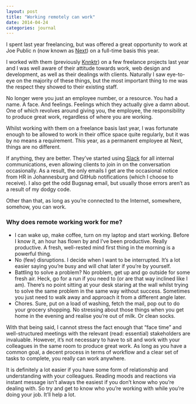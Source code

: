 ```yaml
---
layout: post
title: "Working remotely can work"
date: 2014-04-24
categories: journal
---
```


I spent last year freelancing, but was offered a great opportunity to work at Joe Public n (now known as [Next](http://www.wearenext.co.za))
on a full-time basis this year.

I worked with them (previously [Knnktr](http://knnktr.tumblr.com)) on a few freelance projects last year and I was well aware
of their attitude towards work, web design and development, as well as their dealings with clients. Naturally I saw eye-to-eye
on the majority of these things, but the most important thing to me was the respect they showed to their existing staff.

No longer were you just an employee number, or a resource. You had a name. A face. And feelings. Feelings which they actually
give a damn about. One of which revolves around giving you, the employee, the responsibility to produce great work, regardless
of where you are working.

Whilst working with them on a freelance basis last year, I was fortunate enough to be allowed to work in their office space
quite regularly, but it was by no means a requirement. This year, as a permanent employee at Next, things are no
different.

If anything, they are better. They’ve started using [Slack](https://slack.com) for all internal communications, even allowing
clients to join in on the conversation occasionally. As a result, the only emails I get are the occasional notice from HR
in Johannesburg and GitHub notifications (which I choose to receive). I also get the odd Bugsnag email, but usually those
errors aren’t as a result of my dodgy code.

Other than that, as long as you’re connected to the Internet, somewhere, somehow, you can work.

### Why does remote working work for me?

* I can wake up, make coffee, turn on my laptop and start working. Before I know it, an hour has flown by and I’ve been
productive. Really productive. A fresh, well-rested mind first thing in the morning is a powerful thing.
* No (few) disruptions. I decide when I want to be interrupted. It’s a lot easier saying you’re busy and will chat later
if you’re by yourself.
* Battling to solve a problem? No problem, get up and go outside for some fresh air. Heck, go for a run if you need to (or
are that way inclined like I am). There’s no point sitting at your desk staring at the wall whilst trying to solve the same
problem in the same way without success. Sometimes you just need to walk away and approach it from a different angle later.
* Chores. Sure, put on a load of washing, fetch the mail, pop out to do your grocery shopping. No stressing about those
things when you get home in the evening and realise you’re out of milk. Or clean socks.

With that being said, I cannot stress the fact enough that “face time” and well-structured meetings with the relevant (read:
essential) stakeholders are invaluable. However, it’s not necessary to have to sit and work with your colleagues in the
same room to produce great work. As long as you have a common goal, a decent process in terms of workflow and a clear set
of tasks to complete, you really can work anywhere.

It is definitely a lot easier if you have some form of relationship and understanding with your colleagues. Reading moods
and reactions via instant message isn’t always the easiest if you don’t know who you’re dealing with. So try and get to
know who you’re working with while you’re doing your job. It’ll help a lot.
